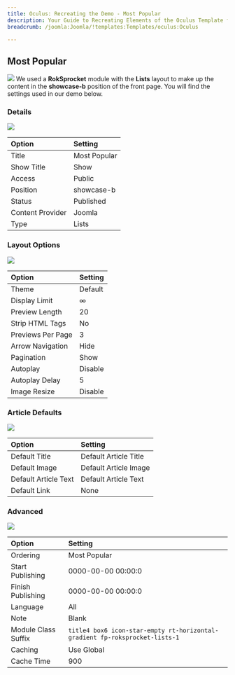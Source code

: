 ```yaml
---
title: Oculus: Recreating the Demo - Most Popular
description: Your Guide to Recreating Elements of the Oculus Template for Joomla
breadcrumb: /joomla:Joomla/!templates:Templates/oculus:Oculus

---
```


Most Popular
-----
![][most_popular]
We used a **RokSprocket** module with the **Lists** layout to make up the content in the **showcase-b** position of the front page. You will find the settings used in our demo below.

### Details
![][most_popular1]

| Option | Setting |
|:------|:-------|
| Title | Most Popular |
| Show Title | Show |
| Access | Public |
| Position | showcase-b |
| Status | Published |
| Content Provider | Joomla |
| Type | Lists |

### Layout Options
![][most_popular2]

| Option | Setting |
|:------|:-------|
| Theme | Default |
| Display Limit | ∞ |
| Preview Length | 20 |
| Strip HTML Tags | No |
| Previews Per Page | 3 |
| Arrow Navigation | Hide |
| Pagination | Show |
| Autoplay | Disable |
| Autoplay Delay | 5 |
| Image Resize | Disable |

### Article Defaults
![][most_popular3]

| Option | Setting |
|:------|:-------|
| Default Title | Default Article Title |
| Default Image | Default Article Image|
| Default Article Text | Default Article Text |
| Default Link | None |

### Advanced
![][most_popular4]

| Option | Setting |
|:------|:-------|
| Ordering | Most Popular |
| Start Publishing | 0000-00-00 00:00:0 |
| Finish Publishing | 0000-00-00 00:00:0 |
| Language | All |
| Note | Blank |
| Module Class Suffix | `title4 box6 icon-star-empty rt-horizontal-gradient fp-roksprocket-lists-1` |
| Caching | Use Global |
| Cache Time | 900 |

[most_popular]: assets/demo_module_2.jpeg
[most_popular1]: assets/most_popular_1.jpeg
[most_popular2]: assets/most_popular_2.jpeg
[most_popular3]: assets/most_popular_3.jpeg
[most_popular4]: assets/most_popular_4.jpeg
[most_popular5]: assets/most_popular_5.jpeg
